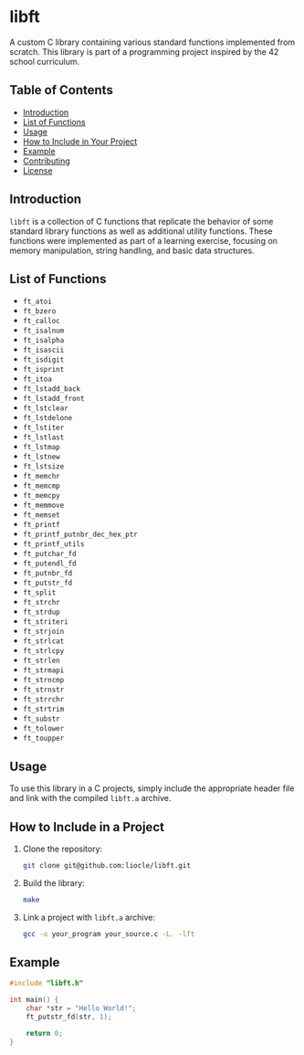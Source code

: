 # libft

A custom C library containing various standard functions implemented from scratch. This library is part of a programming project inspired by the 42 school curriculum.

## Table of Contents
- [Introduction](#introduction)
- [List of Functions](#list-of-functions)
- [Usage](#usage)
- [How to Include in Your Project](#how-to-include-in-your-project)
- [Example](#example)
- [Contributing](#contributing)
- [License](#license)

## Introduction

`libft` is a collection of C functions that replicate the behavior of some standard library functions as well as additional utility functions. These functions were implemented as part of a learning exercise, focusing on memory manipulation, string handling, and basic data structures.

## List of Functions

- `ft_atoi`
- `ft_bzero`
- `ft_calloc`
- `ft_isalnum`
- `ft_isalpha`
- `ft_isascii`
- `ft_isdigit`
- `ft_isprint`
- `ft_itoa`
- `ft_lstadd_back`
- `ft_lstadd_front`
- `ft_lstclear`
- `ft_lstdelone`
- `ft_lstiter`
- `ft_lstlast`
- `ft_lstmap`
- `ft_lstnew`
- `ft_lstsize`
- `ft_memchr`
- `ft_memcmp`
- `ft_memcpy`
- `ft_memmove`
- `ft_memset`
- `ft_printf`
- `ft_printf_putnbr_dec_hex_ptr`
- `ft_printf_utils`
- `ft_putchar_fd`
- `ft_putendl_fd`
- `ft_putnbr_fd`
- `ft_putstr_fd`
- `ft_split`
- `ft_strchr`
- `ft_strdup`
- `ft_striteri`
- `ft_strjoin`
- `ft_strlcat`
- `ft_strlcpy`
- `ft_strlen`
- `ft_strmapi`
- `ft_strncmp`
- `ft_strnstr`
- `ft_strrchr`
- `ft_strtrim`
- `ft_substr`
- `ft_tolower`
- `ft_toupper`

## Usage

To use this library in a C projects, simply include the appropriate header file and link with the compiled `libft.a` archive.

## How to Include in a Project

1. Clone the repository:
   ```bash
   git clone git@github.com:liocle/libft.git

2. Build the library:
   ```bash
   make

3. Link a project with `libft.a` archive:
   ```bash
   gcc -o your_program your_source.c -L. -lft

## Example
```c
#include "libft.h"

int main() {
    char *str = "Hello World!";
    ft_putstr_fd(str, 1);

    return 0;
}
